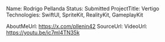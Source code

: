 Name: Rodrigo Pellanda
Status: Submitted 
ProjectTitle: Vertigo
Technologies: SwiftUI, SpriteKit, RealityKit, GameplayKit

AboutMeUrl: https://x.com/pllenin42
SourceUrl:
VideoUrl: https://youtu.be/ic7mI4TN35k

<!---
EXAMPLE
Name<required>: John Appleseed
Status<required>: Submitted <or> Winner <or> Distinguished <or> Rejected
ProjectTitle: The Accessibility Rose
Technologies<only the first 4 are visible>: SwiftUI, RealityKit, CoreGraphic 

AboutMeUrl: https://linkedin.com/in/johnappleseed <
SourceUrl: https://github.com/johnappleseed/wwdc2025
VideoUrl: https://youtu.be/ABCDE123456

Please note that only Name and Status are mandatory fields. The other fields are optional.
-->
